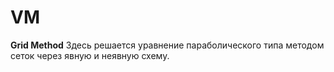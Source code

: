 # VM

**Grid Method**
Здесь решается уравнение параболического типа методом сеток через явную и неявную схему.


